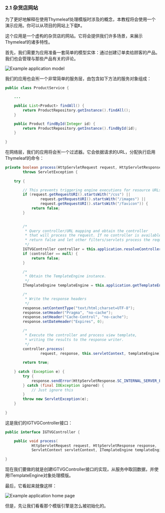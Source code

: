 ### 2.1 杂货店网站

为了更好地解释在使用Thymeleaf处理模版时涉及的概念，本教程将会使用一个演示应用。你可以从项目的网站上下载⏬。

这个应用是一个虚构的杂货店的网站。它将会提供我们许多场景，来展示Thymeleaf的诸多特性。

首先，我们需要为应用准备一套简单的模型实体：通过创建订单卖给顾客的产品。我们也会管理与那些产品有关的评论。

![Example application model](http://www.thymeleaf.org/doc/tutorials/3.0/images/usingthymeleaf/gtvg-model.png)

我们的应用也会🈶️一个非常简单的服务层，由包含如下方法的服务对象组成：

```java
public class ProductService {

    ...

    public List<Product> findAll() {
        return ProductRepository.getInstance().findAll();
    }

    public Product findById(Integer id) {
        return ProductRepository.getInstance().findById(id);
    }
    
}
```

在网络层，我们的应用将会🈶️一个过滤器。它会依据请求的URL，分配执行启用Thymeleaf的命令：

```java
private boolean process(HttpServletRequest request, HttpServletResponse response)
        throws ServletException {
    
    try {

        // This prevents triggering engine executions for resource URLs
        if (request.getRequestURI().startsWith("/css") ||
                request.getRequestURI().startsWith("/images") ||
                request.getRequestURI().startsWith("/favicon")) {
            return false;
        }

        
        /*
         * Query controller/URL mapping and obtain the controller
         * that will process the request. If no controller is available,
         * return false and let other filters/servlets process the request.
         */
        IGTVGController controller = this.application.resolveControllerForRequest(request);
        if (controller == null) {
            return false;
        }

        /*
         * Obtain the TemplateEngine instance.
         */
        ITemplateEngine templateEngine = this.application.getTemplateEngine();

        /*
         * Write the response headers
         */
        response.setContentType("text/html;charset=UTF-8");
        response.setHeader("Pragma", "no-cache");
        response.setHeader("Cache-Control", "no-cache");
        response.setDateHeader("Expires", 0);

        /*
         * Execute the controller and process view template,
         * writing the results to the response writer. 
         */
        controller.process(
                request, response, this.servletContext, templateEngine);
        
        return true;
        
    } catch (Exception e) {
        try {
            response.sendError(HttpServletResponse.SC_INTERNAL_SERVER_ERROR);
        } catch (final IOException ignored) {
            // Just ignore this
        }
        throw new ServletException(e);
    }
    
}
```

这是我们的IGTVGController接口：

```java
public interface IGTVGController {

    public void process(
            HttpServletRequest request, HttpServletResponse response,
            ServletContext servletContext, ITemplateEngine templateEngine);    
    
}
```

现在我们要做的就是创建IGTVGController接口的实现，从服务中取回数据，并使用ITemplateEngine对象处理模版。

最后，它看起来就像这样：

![Example application home page](http://www.thymeleaf.org/doc/tutorials/3.0/images/usingthymeleaf/gtvg-view.png)

但是，先让我们看看那个模版引擎是怎么被初始化的。
